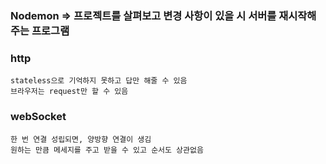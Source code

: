 ### Nodemon => 프로젝트를 살펴보고 변경 사항이 있을 시 서버를 재시작해주는 프로그램

### http

    stateless으로 기억하지 못하고 답만 해줄 수 있음
    브라우저는 request만 할 수 있음

### webSocket

    한 번 연결 성립되면, 양방향 연결이 생김
    원하는 만큼 메세지를 주고 받을 수 있고 순서도 상관없음
